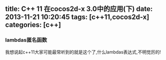 title: C++ 11 在cocos2d-x 3.0中的应用(下)
date: 2013-11-21 10:20:45
tags: [c++11,cocos2d-x]
categories: [c++]
---

### **lambdas匿名函数**

我想说起c++11大家可能最常听到的就是这个了,什么lambdas表达式,不明觉厉的!
